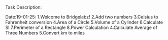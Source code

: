 Task Description:

Date:19-01-25:
1.Welcome to Bridgelabz!
2.Add two numbers
3.Celsius to Fahrenheit conversion
4.Area of a Circle
5.Volume of a Cylinder
6.Calculate SI
7.Perimeter of a Rectangle
8.Power Calculation
4.Calculate Average of Three Numbers
5.Convert km to miles
